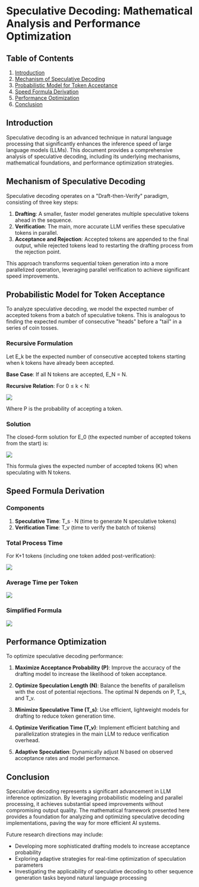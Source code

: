# Speculative Decoding: Mathematical Analysis and Performance Optimization

## Table of Contents
1. [Introduction](#introduction)
2. [Mechanism of Speculative Decoding](#mechanism-of-speculative-decoding)
3. [Probabilistic Model for Token Acceptance](#probabilistic-model-for-token-acceptance)
4. [Speed Formula Derivation](#speed-formula-derivation)
5. [Performance Optimization](#performance-optimization)
6. [Conclusion](#conclusion)

## Introduction

Speculative decoding is an advanced technique in natural language processing that significantly enhances the inference speed of large language models (LLMs). This document provides a comprehensive analysis of speculative decoding, including its underlying mechanisms, mathematical foundations, and performance optimization strategies.

## Mechanism of Speculative Decoding

Speculative decoding operates on a "Draft-then-Verify" paradigm, consisting of three key steps:

1. **Drafting**: A smaller, faster model generates multiple speculative tokens ahead in the sequence.
2. **Verification**: The main, more accurate LLM verifies these speculative tokens in parallel.
3. **Acceptance and Rejection**: Accepted tokens are appended to the final output, while rejected tokens lead to restarting the drafting process from the rejection point.

This approach transforms sequential token generation into a more parallelized operation, leveraging parallel verification to achieve significant speed improvements.

## Probabilistic Model for Token Acceptance

To analyze speculative decoding, we model the expected number of accepted tokens from a batch of speculative tokens. This is analogous to finding the expected number of consecutive "heads" before a "tail" in a series of coin tosses.

### Recursive Formulation

Let E_k be the expected number of consecutive accepted tokens starting when k tokens have already been accepted.

**Base Case**: If all N tokens are accepted, E_N = N.

**Recursive Relation**: For 0 ≤ k < N:

<img src="https://latex.codecogs.com/svg.latex?E_k%20=%20P(E_{k+1}%20+%201)" />

Where P is the probability of accepting a token.

### Solution

The closed-form solution for E_0 (the expected number of accepted tokens from the start) is:

<img src="https://latex.codecogs.com/svg.latex?E_0%20=%20P%20\frac{1-P^N}{1-P}" />

This formula gives the expected number of accepted tokens (K) when speculating with N tokens.

## Speed Formula Derivation

### Components

1. **Speculative Time**: T_s · N (time to generate N speculative tokens)
2. **Verification Time**: T_v (time to verify the batch of tokens)

### Total Process Time

For K+1 tokens (including one token added post-verification):

<img src="https://latex.codecogs.com/svg.latex?T_{total}%20=%20T_s%20\cdot%20N%20+%20T_v" />

### Average Time per Token

<img src="https://latex.codecogs.com/svg.latex?\text{Average%20time%20per%20token}%20=%20\frac{T_s%20\cdot%20N%20+%20T_v}{P%20\frac{1-P^N}{1-P}%20+%201}" />

### Simplified Formula

<img src="https://latex.codecogs.com/svg.latex?\text{Average%20time%20per%20token}%20=%20\frac{(T_s%20\cdot%20N%20+%20T_v)%20\cdot%20(1-P)}{1%20-%20P^{N+1}}" />

## Performance Optimization

To optimize speculative decoding performance:

1. **Maximize Acceptance Probability (P)**: Improve the accuracy of the drafting model to increase the likelihood of token acceptance.

2. **Optimize Speculation Length (N)**: Balance the benefits of parallelism with the cost of potential rejections. The optimal N depends on P, T_s, and T_v.

3. **Minimize Speculative Time (T_s)**: Use efficient, lightweight models for drafting to reduce token generation time.

4. **Optimize Verification Time (T_v)**: Implement efficient batching and parallelization strategies in the main LLM to reduce verification overhead.

5. **Adaptive Speculation**: Dynamically adjust N based on observed acceptance rates and model performance.

## Conclusion

Speculative decoding represents a significant advancement in LLM inference optimization. By leveraging probabilistic modeling and parallel processing, it achieves substantial speed improvements without compromising output quality. The mathematical framework presented here provides a foundation for analyzing and optimizing speculative decoding implementations, paving the way for more efficient AI systems.

Future research directions may include:
- Developing more sophisticated drafting models to increase acceptance probability
- Exploring adaptive strategies for real-time optimization of speculation parameters
- Investigating the applicability of speculative decoding to other sequence generation tasks beyond natural language processing

